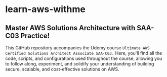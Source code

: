 # learn-aws-withme

## Master AWS Solutions Architecture with SAA-C03 Practice!

This GitHub repository accompanies the Udemy course `Ultimate AWS Certified Solutions Architect Associate SAA-C03.` Here, you'll find all the code, scripts, and configurations used throughout the course, allowing you to follow along, experiment, and solidify your understanding of building secure, scalable, and cost-effective solutions on AWS.
